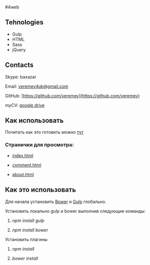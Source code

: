 #4web

## Tehnologies

* Gulp
* HTML
* Sass
* jQuery

## Contacts

Skype: baxazar

Email: [veremey4uk@gmail.com](mailto:veremey4uk@gmail.com)

GitHub: [https://github.com/veremey](https://github.com/veremey)

myCV:  [google drive](https://drive.google.com/open?id=1TK9mt61RCe0p68Jt_lBX8pRnAtXPieYcpJr0OF9VwT0)
## Как использовать
Почитать как это готовить можно [тут](http://habrahabr.ru/post/250569/ "Readme")

### Странички для просмотра:

* [index.html](http://veremey.github.io/4web/build)


* [comment.html](http://veremey.github.io/4web/build/comments.html)


* [about.html](http://veremey.github.io/4web/build/about.html)

## Как это использовать

Для начала установить [Bower](http://bower.io/) и [Gulp](http://gulpjs.com/) глобально.

Установить локально gulp и bower выполнив следующие команды:

1. *npm install gulp*

2. *npm install bower*

Установить плагины

1. *npm install*

2. *bower install*

